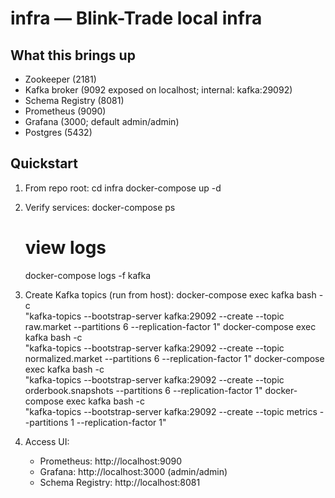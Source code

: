 # infra — Blink-Trade local infra

## What this brings up
- Zookeeper (2181)
- Kafka broker (9092 exposed on localhost; internal: kafka:29092)
- Schema Registry (8081)
- Prometheus (9090)
- Grafana (3000; default admin/admin)
- Postgres (5432)

## Quickstart
1. From repo root:
   cd infra
   docker-compose up -d

2. Verify services:
   docker-compose ps
   # view logs
   docker-compose logs -f kafka

3. Create Kafka topics (run from host):
   docker-compose exec kafka bash -c \
     "kafka-topics --bootstrap-server kafka:29092 --create --topic raw.market --partitions 6 --replication-factor 1"
   docker-compose exec kafka bash -c \
     "kafka-topics --bootstrap-server kafka:29092 --create --topic normalized.market --partitions 6 --replication-factor 1"
   docker-compose exec kafka bash -c \
     "kafka-topics --bootstrap-server kafka:29092 --create --topic orderbook.snapshots --partitions 6 --replication-factor 1"
   docker-compose exec kafka bash -c \
     "kafka-topics --bootstrap-server kafka:29092 --create --topic metrics --partitions 1 --replication-factor 1"

4. Access UI:
   - Prometheus: http://localhost:9090
   - Grafana: http://localhost:3000 (admin/admin)
   - Schema Registry: http://localhost:8081

